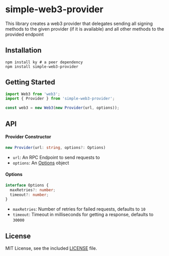 # simple-web3-provider

This library creates a web3 provider that delegates sending all signing methods to the given provider (if it is available) and all other methods to the provided endpoint

## Installation

```shell
npm install ky # a peer dependency
npm install simple-web3-provider
```

## Getting Started

```javascript
import Web3 from 'web3';
import { Provider } from 'simple-web3-provider';

const web3 = new Web3(new Provider(url, options));
```

## API

#### Provider Constructor

```typescript
new Provider(url: string, options?: Options)
```

- `url`: An RPC Endpoint to send requests to
- `options`: An [Options](#Options) object

#### Options

```typescript
interface Options {
  maxRetries?: number;
  timeout?: number;
}
```

- `maxRetries`: Number of retries for failed requests, defaults to `10`
- `timeout`: Timeout in milliseconds for getting a response, defaults to `30000`

## License

MIT License, see the included [LICENSE](LICENSE) file.
